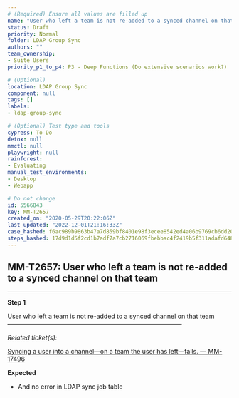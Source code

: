 ```yaml
---
# (Required) Ensure all values are filled up
name: "User who left a team is not re-added to a synced channel on that team"
status: Draft
priority: Normal
folder: LDAP Group Sync
authors: ""
team_ownership: 
- Suite Users
priority_p1_to_p4: P3 - Deep Functions (Do extensive scenarios work?)

# (Optional)
location: LDAP Group Sync
component: null
tags: []
labels: 
- ldap-group-sync

# (Optional) Test type and tools
cypress: To Do
detox: null
mmctl: null
playwright: null
rainforest: 
- Evaluating
manual_test_environments: 
- Desktop
- Webapp

# Do not change
id: 5566843
key: MM-T2657
created_on: "2020-05-29T20:22:06Z"
last_updated: "2022-12-01T21:16:33Z"
case_hashed: f6ac989b9863b47a7d859bf8401e98f3ecee8542ed4a06b9769cb6dd20c64d56f646dc3215bf466fa2d0191696a7fdc8
steps_hashed: 17d9d1d5f2cd1b7adf7a7cb2716069fbebbac4f2419b5f311adafd648a7f9e51d1c603970a3f39bbc1be5215bc864892
---
```


<!-- (Auto-generated) Based on frontmatter's "key" and "name" -->

## MM-T2657: User who left a team is not re-added to a synced channel on that team

---

**Step 1**

User who left a team is not re-added to a synced channel on that team\
————————————————————————————

_Related ticket(s):_

[Syncing a user into a channel—on a team the user has left—fails. — MM-17496](https://mattermost.atlassian.net/browse/MM-17496)

**Expected**

- And no error in LDAP sync job table
